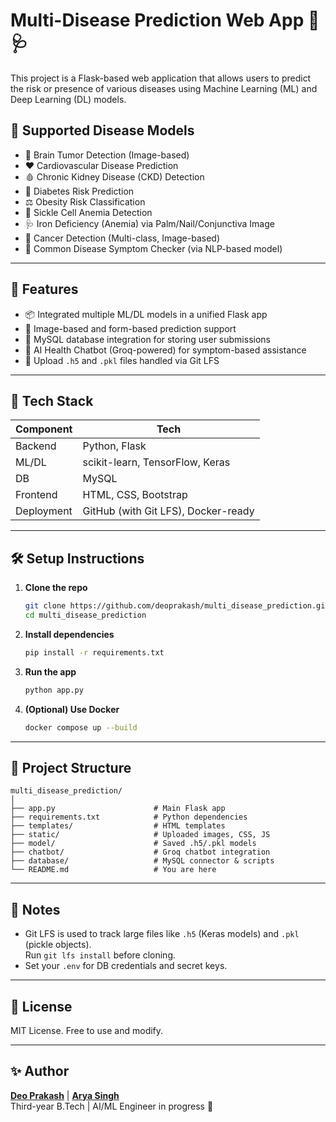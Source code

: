 
# Multi-Disease Prediction Web App 🧠🩺

This project is a Flask-based web application that allows users to predict the risk or presence of various diseases using Machine Learning (ML) and Deep Learning (DL) models.

## 🔬 Supported Disease Models

- 🧠 Brain Tumor Detection (Image-based)
- ❤️ Cardiovascular Disease Prediction
- 🩸 Chronic Kidney Disease (CKD) Detection
- 💉 Diabetes Risk Prediction
- ⚖️ Obesity Risk Classification
- 🧬 Sickle Cell Anemia Detection
- 🩺 Iron Deficiency (Anemia) via Palm/Nail/Conjunctiva Image
- 🧪 Cancer Detection (Multi-class, Image-based)
- 🤒 Common Disease Symptom Checker (via NLP-based model)

---

## 🚀 Features

- 📦 Integrated multiple ML/DL models in a unified Flask app
- 📸 Image-based and form-based prediction support
- 💾 MySQL database integration for storing user submissions
- 🤖 AI Health Chatbot (Groq-powered) for symptom-based assistance
- 📁 Upload `.h5` and `.pkl` files handled via Git LFS

---

## 🧰 Tech Stack

| Component | Tech |
|----------|------|
| Backend  | Python, Flask |
| ML/DL    | scikit-learn, TensorFlow, Keras |
| DB       | MySQL |
| Frontend | HTML, CSS, Bootstrap |
| Deployment | GitHub (with Git LFS), Docker-ready |

---

## 🛠️ Setup Instructions

1. **Clone the repo**

   ```bash
   git clone https://github.com/deoprakash/multi_disease_prediction.git
   cd multi_disease_prediction
   ```

2. **Install dependencies**

   ```bash
   pip install -r requirements.txt
   ```

3. **Run the app**

   ```bash
   python app.py
   ```

4. **(Optional) Use Docker**

   ```bash
   docker compose up --build
   ```

---

## 📂 Project Structure

```
multi_disease_prediction/
│
├── app.py                      # Main Flask app
├── requirements.txt            # Python dependencies
├── templates/                  # HTML templates
├── static/                     # Uploaded images, CSS, JS
├── model/                      # Saved .h5/.pkl models
├── chatbot/                    # Groq chatbot integration
├── database/                   # MySQL connector & scripts
└── README.md                   # You are here
```

---

## 📌 Notes

- Git LFS is used to track large files like `.h5` (Keras models) and `.pkl` (pickle objects).  
  Run `git lfs install` before cloning.
- Set your `.env` for DB credentials and secret keys.

---

## 📄 License

MIT License. Free to use and modify.

---

## ✨ Author

**[Deo Prakash](https://github.com/deoprakash)**  | **[Arya Singh](https://github.com/deoprakash)**  
Third-year B.Tech | AI/ML Engineer in progress 🚀
